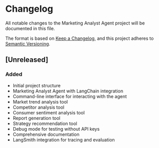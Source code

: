# Changelog

All notable changes to the Marketing Analyst Agent project will be documented in this file.

The format is based on [Keep a Changelog](https://keepachangelog.com/en/1.0.0/),
and this project adheres to [Semantic Versioning](https://semver.org/spec/v2.0.0.html).

## [Unreleased]

### Added

- Initial project structure
- Marketing Analyst Agent with LangChain integration
- Command-line interface for interacting with the agent
- Market trend analysis tool
- Competitor analysis tool
- Consumer sentiment analysis tool
- Report generation tool
- Strategy recommendation tool
- Debug mode for testing without API keys
- Comprehensive documentation
- LangSmith integration for tracing and evaluation
